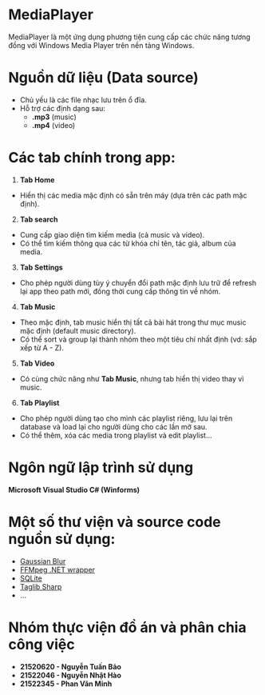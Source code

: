 # MediaPlayer
MediaPlayer là một ứng dụng phương tiện cung cấp các chức năng tương đồng với Windows Media Player trên nền tảng Windows.

# Nguồn dữ liệu (Data source) 
- Chủ yếu là các file nhạc lưu trên ổ đĩa.
- Hỗ trợ các định dạng sau:
    - **.mp3** (music)
    - **.mp4** (video)
	
# Các tab chính trong app: 
1. **Tab Home** 
- Hiển thị các media mặc định có sẵn trên máy (dựa trên các path mặc định).
2. **Tab search**
- Cung cấp giao diện tìm kiếm media (cả music và video).
- Có thể tìm kiếm thông qua các từ khóa chỉ tên, tác giả, album của media.
3. **Tab Settings**
- Cho phép người dùng tùy ý chuyển đổi path mặc định lưu trữ để refresh lại app theo path mới, đồng thời cung cấp thông tin về nhóm.
4. **Tab Music**
- Theo mặc định, tab music hiển thị tất cả bài hát trong thư mục music mặc định (default music directory).
- Có thể sort và group lại thành nhóm theo một tiêu chí nhất định (vd: sắp xếp từ A - Z).
5. **Tab Video**
- Có cùng chức năng như **Tab Music**, nhưng tab hiển thị video thay vì music.
6. **Tab Playlist**
- Cho phép người dùng tạo cho mình các playlist riêng, lưu lại trên database và load lại cho người dùng cho các lần mở sau.
- Có thể thêm, xóa các media trong playlist và edit playlist...

# Ngôn ngữ lập trình sử dụng
**Microsoft Visual Studio C# (Winforms)**

# Một số thư viện và source code nguồn sử dụng:
- [Gaussian Blur](https://github.com/mdymel/superfastblur)
- [FFMpeg .NET wrapper](https://www.nrecosite.com/video_converter_net.aspx)
- [SQLite](nuget.org/packages/System.Data.SQLite/)
- [Taglib Sharp](https://github.com/mono/taglib-sharp)
- ...

# Nhóm thực viện đồ án và phân chia công việc
- **21520620 - Nguyễn Tuấn Bảo**
- **21522046 - Nguyễn Nhật Hào**
- **21522345 - Phan Văn Minh**